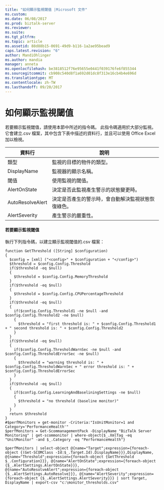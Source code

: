 ```yaml
---
title: "如何顯示監視閾值 |Microsoft 文件"
ms.custom: 
ms.date: 06/08/2017
ms.prod: biztalk-server
ms.reviewer: 
ms.suite: 
ms.tgt_pltfrm: 
ms.topic: article
ms.assetid: 88d88b15-0691-49d9-b116-1a2ae95bead9
caps.latest.revision: "6"
author: MandiOhlinger
ms.author: mandia
manager: anneta
ms.openlocfilehash: be3818512f76e95655e0441f039176fe6f855344
ms.sourcegitcommit: cb908c540d8f1a692d01dc8f313e16cb4b4e696d
ms.translationtype: MT
ms.contentlocale: zh-TW
ms.lasthandoff: 09/20/2017
---
```

# <a name="how-to-display-monitor-thresholds"></a>如何顯示監視閾值
若要顯示監視閾值，請使用本節中所述的指令碼。 此指令碼適用於大部分監視。 它會建立.csv 檔案，其中包含下表中描述的資料行，並且可以使用 Office Excel 加以檢視。  
  
|資料行|說明|  
|------------|-----------------|  
|類型|監視的目標的物件的類型。|  
|DisplayName|監視器的顯示名稱。|  
|閾值|使用監視的閾值。|  
|AlertOnState|決定是否此監視產生警示的狀態變更時。|  
|AutoResolveAlert|決定是否產生的警示時，會自動解決監視狀態恢復綠色。|  
|AlertSeverity|產生警示的嚴重性。|  
  
#### <a name="to-display-monitor-thresholds"></a>若要顯示監視閾值  
 執行下列指令碼，以建立顯示監視閾值的.csv 檔案：  
  
```  
function GetThreshold ([String] $configuration)   
{   
  $config = [xml] ("<config>" + $configuration + "</config>")   
  $threshold = $config.Config.Threshold   
  if($threshold -eq $null)   
  {   
    $threshold = $config.Config.MemoryThreshold   
  }   
  if($threshold -eq $null)   
  {   
    $threshold = $config.Config.CPUPercentageThreshold   
  }   
  if($threshold -eq $null)   
  {   
    if($config.Config.Threshold1 -ne $null -and $config.Config.Threshold2 -ne $null)   
    {   
      $threshold = "first threshold is: " + $config.Config.Threshold1 + " second threshold is: " + $config.Config.Threshold2   
    }   
  }   
  if($threshold -eq $null)   
  {   
    if($config.Config.ThresholdWarnSec -ne $null -and $config.Config.ThresholdErrorSec -ne $null)   
    {   
      $threshold = "warning threshold is: " + $config.Config.ThresholdWarnSec + " error threshold is: " + $config.Config.ThresholdErrorSec   
    }   
  }   
  if($threshold -eq $null)   
  {   
    if($config.Config.LearningAndBaseliningSettings -ne $null)   
    {   
      $threshold = "no threshold (baseline monitor)"   
    }   
  }   
  return $threshold   
}   
#$perfMonitors = get-monitor -Criteria:"IsUnitMonitor=1 and Category='PerformanceHealth'"   
$perfMonitors = Get-ScommanagementPack -DisplayName "BizTalk Server Monitoring" | get-scommonitor | where-object{$_.XmlTag -eq "UnitMonitor" -and $_.Category -eq "PerformanceHealth"}  
  
$perfMonitors | select-object @{name="Target";expression={foreach-object {(Get-SCOMClass -Id:$_.Target.Id).DisplayName}}},DisplayName, @{name="Threshold";expression={foreach-object {GetThreshold $_.Configuration}}}, @{name="AlertOnState";expression={foreach-object {$_.AlertSettings.AlertOnState}}}, @{name="AutoResolveAlert";expression={foreach-object {$_.AlertSettings.AutoResolve}}}, @{name="AlertSeverity";expression={foreach-object {$_.AlertSettings.AlertSeverity}}} | sort Target, DisplayName | export-csv "c:\monitor_thresholds.csv"  
  
```